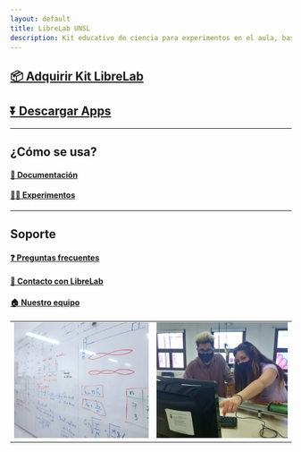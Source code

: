 ```yaml
---
layout: default
title: LibreLab UNSL
description: Kit educativo de ciencia para experimentos en el aula, basado en Arduino.
---
```


## [📦️ Adquirir Kit LibreLab](Adquirir)

## [⏬ Descargar Apps](Descargar)

---



## ¿Cómo se usa?

#### [🚀 Documentación](Documentación)

#### [🧑‍🔬 Experimentos](Experimentos)

---



## Soporte

#### [❓️ Preguntas frecuentes](PreguntasF)

#### [💬 Contacto con LibreLab](Contacto)

#### [🏠️ Nuestro equipo](Equipo)


|           |              |
|-----------|-------------:|
|![foto1](/assets/img/foto1.jpg) | ![foto2](/assets/img/foto2.jpg) |

